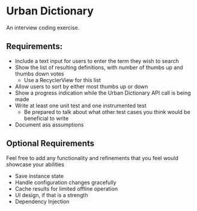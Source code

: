 # Urban Dictionary
An interview coding exercise.

## Requirements:
- Include a text input for users to enter the term they wish to search
- Show the list of resulting definitions, with number of thumbs up and thumbs down votes
	* Use a RecyclerView for this list
- Allow users to sort by either most thumbs up or down
- Show a progress indication while the Urban Dictionary API call is being made
- Write at least one unit test and one instrumented test
	* Be prepared to talk about what other test cases you think would be beneficial to write
- Document ass assumptions

## Optional Requirements

Feel free to add any functionality and refinements that you feel would showcase your abilities
- Save instance state
- Handle configuration changes gracefully
- Cache results for limited offline operation
- UI design, if that is a strength
- Dependency Injection